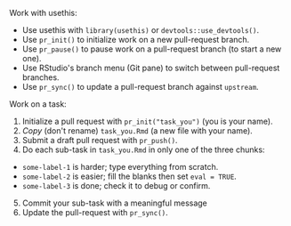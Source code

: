 Work with usethis:

* Use usethis with `library(usethis)` or `devtools::use_devtools()`.
* Use `pr_init()` to initialize work on a new pull-request branch.
* Use `pr_pause()` to pause work on a pull-request branch (to start a new one).
* Use RStudio's branch menu (Git pane) to switch between pull-request branches.
* Use `pr_sync()` to update a pull-request branch against `upstream`.

Work on a task:

1. Initialize a pull request with `pr_init("task_you")` (you is your name).
2. _Copy_ (don't rename) `task_you.Rmd` (a new file with your name).
3. Submit a draft pull request with `pr_push()`.
4. Do each sub-task in `task_you.Rmd` in only one of the three chunks:
  * `some-label-1` is harder; type everything from scratch.
  * `some-label-2` is easier; fill the blanks then set `eval = TRUE`.
  * `some-label-3` is done; check it to debug or confirm.
5. Commit your sub-task with a meaningful message
6. Update the pull-request with `pr_sync()`.
